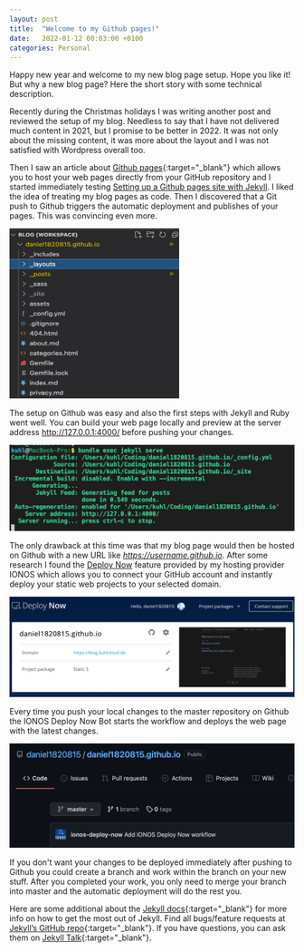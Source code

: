 ```yaml
---
layout: post
title:  "Welcome to my Github pages!"
date:   2022-01-12 00:03:00 +0100
categories: Personal
---
```

Happy new year and welcome to my new blog page setup. Hope you like it! But why a new blog page? Here the short story with some technical description.

Recently during the Christmas holidays I was writing another post and reviewed the setup of my blog. Needless to say that I have not delivered much content in 2021, but I promise to be better in 2022. It was not only about the missing content, it was more about the layout and I was not satisfied with Wordpress overall too.

Then I saw an article about [Github pages](https://pages.github.com){:target="_blank"} which allows you to host your web pages directly from your GitHub repository and I started immediately testing [Setting up a Github pages site with Jekyll](https://docs.github.com/en/pages/setting-up-a-github-pages-site-with-jekyll). I liked the idea of treating my blog pages as code. Then I discovered that a Git push to Github triggers the automatic deployment and publishes of your pages. This was convincing even more.

<img src="/images/page_files.jpg"
    width="300" height="300"
    alt="Pages files in VS Code"
    style="left; margin-right: 10px;" />

The setup on Github was easy and also the first steps with Jekyll and Ruby went well. You can build your web page locally and preview at the server address <http://127.0.0.1:4000/> before pushing your changes.

<img src="/images/local_preview.jpg"
    alt="Local page preview"
    style="left; margin-right: 10px;" />

The only drawback at this time was that my blog page would then be hosted on Github with a new URL like *https://username.github.io*. After some research I found the [Deploy Now](https://docs.ionos.space) feature provided by my hosting provider IONOS which allows you to connect your GitHub account and instantly deploy your static web projects to your selected domain.

<img src="/images/deploy_now.jpg"
    alt="Deploy Now setup"
    style="left; margin-right: 10px;" />

Every time you push your local changes to the master repository on Github the IONOS Deploy Now Bot starts the workflow and deploys the web page with the latest changes.

<img src="/images/github_with_bot.jpg"
    alt="Deploy Now setup"
    style="left; margin-right: 10px;" />

If you don't want your changes to be deployed immediately after pushing to Github you could create a branch and work within the branch on your new stuff. After you completed your work, you only need to merge your branch into master and the automatic deployment will do the rest you.

Here are some additional about the [Jekyll docs][jekyll-docs]{:target="_blank"} for more info on how to get the most out of Jekyll. Find all bugs/feature requests at [Jekyll’s GitHub repo][jekyll-gh]{:target="_blank"}. If you have questions, you can ask them on [Jekyll Talk][jekyll-talk]{:target="_blank"}.

[jekyll-docs]: https://jekyllrb.com/docs/home
[jekyll-gh]:   https://github.com/jekyll/jekyll
[jekyll-talk]: https://talk.jekyllrb.com/
